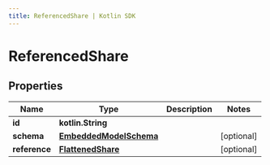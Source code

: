 ```yaml
---
title: ReferencedShare | Kotlin SDK
---
```




# ReferencedShare

## Properties
Name | Type | Description | Notes
------------ | ------------- | ------------- | -------------
**id** | **kotlin.String** |  | 
**schema** | [**EmbeddedModelSchema**](EmbeddedModelSchema) |  |  [optional]
**reference** | [**FlattenedShare**](FlattenedShare) |  |  [optional]




